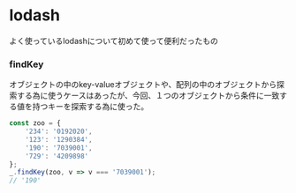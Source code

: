 # lodash

よく使っているlodashについて初めて使って便利だったもの  

### findKey

オブジェクトの中のkey-valueオブジェクトや、配列の中のオブジェクトから探索する為に使うケースはあったが、今回、１つのオブジェクトから条件に一致する値を持つキーを探索する為に使った。  

```js
const zoo = {
    '234': '0192020',
    '123': '1290384',
    '190': '7039001',
    '729': '4209898'
};
_.findKey(zoo, v => v === '7039001');
// '190'
```
